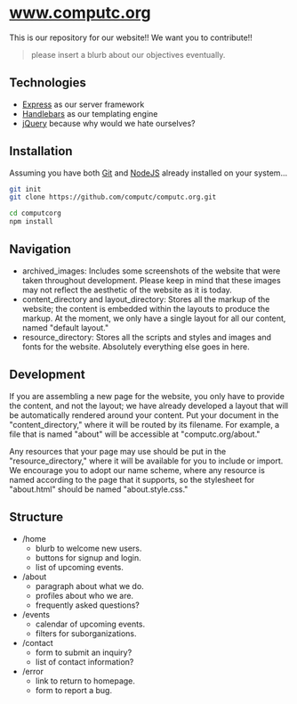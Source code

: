 # www.computc.org

This is our repository for our website!! We want you to contribute!!

> please insert a blurb about our objectives eventually.

## Technologies

* [Express] as our server framework
* [Handlebars] as our templating engine
* [jQuery] because why would we hate ourselves?

## Installation

Assuming you have both [Git] and [NodeJS] already installed on your system...

```sh
git init
git clone https://github.com/computc/computc.org.git

cd computcorg
npm install
```

## Navigation

- archived_images: Includes some screenshots of the website that were taken throughout development. Please keep in mind that these images may not reflect the aesthetic of the website as it is today.
- content_directory and layout_directory: Stores all the markup of the website; the content is embedded within the layouts to produce the markup. At the moment, we only have a single layout for all our content, named "default layout."
- resource_directory: Stores all the scripts and styles and images and fonts for the website. Absolutely everything else goes in here. 

## Development

If you are assembling a new page for the website, you only have to provide the content, and not the layout; we have already developed a layout that will be automatically rendered around your content. Put your document in the "content_directory," where it will be routed by its filename. For example, a file that is named "about" will be accessible at "computc.org/about."

Any resources that your page may use should be put in the "resource_directory," where it will be available for you to include or import. We encourage you to adopt our name scheme, where any resource is named according to the page that it supports, so the stylesheet for "about.html" should be named "about.style.css."

## Structure

* /home
  * blurb to welcome new users.
  * buttons for signup and login.
  * list of upcoming events.
* /about
  * paragraph about what we do.
  * profiles about who we are.
  * frequently asked questions?
* /events
  * calendar of upcoming events.
  * filters for suborganizations.
* /contact
  * form to submit an inquiry?
  * list of contact information?
* /error
  * link to return to homepage.
  * form to report a bug.



[Git]:http://git-scm.com/
[NodeJS]:http://nodejs.org/
[Handlebars]:http://handlebarsjs.com/
[jQuery]:http://jquery.com/
[Express]:http://expressjs.com/